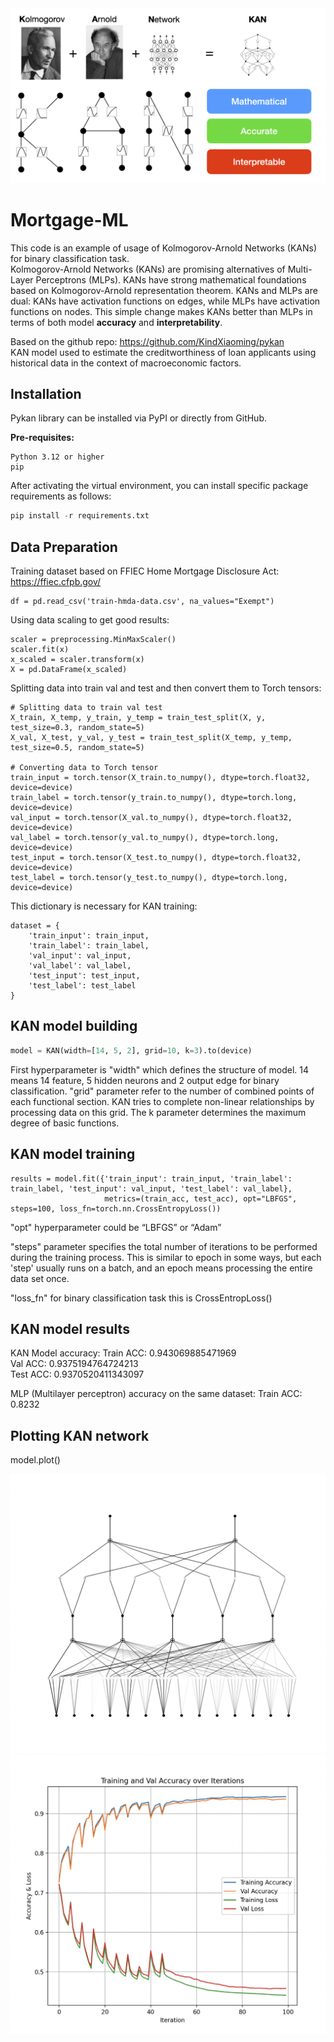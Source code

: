 <img width="600" alt="kan_plot" src="https://github.com/yuriy3122/Mortgage-ML/blob/main/kan.png">

# Mortgage-ML

This code is an example of usage of Kolmogorov-Arnold Networks (KANs) for binary classification task.<br>
Kolmogorov-Arnold Networks (KANs) are promising alternatives of Multi-Layer Perceptrons (MLPs). KANs have strong mathematical foundations based on Kolmogorov-Arnold representation theorem. KANs and MLPs are dual: KANs have activation functions on edges, while MLPs have activation functions on nodes. This simple change makes KANs better than MLPs in terms of both model **accuracy** and **interpretability**.

Based on the github repo: <a href="url">https://github.com/KindXiaoming/pykan</a><br>
KAN model used to estimate the creditworthiness of loan applicants using historical data in the context of macroeconomic factors.<br>

## Installation
Pykan library can be installed via PyPI or directly from GitHub.

**Pre-requisites:**

```
Python 3.12 or higher
pip
```

After activating the virtual environment, you can install specific package requirements as follows:
```python
pip install -r requirements.txt
```
## Data Preparation
Training dataset based on FFIEC Home Mortgage Disclosure Act: <a href="url">https://ffiec.cfpb.gov/</a>
```
df = pd.read_csv('train-hmda-data.csv', na_values="Exempt")
```
Using data scaling to get good results:
```
scaler = preprocessing.MinMaxScaler()
scaler.fit(x)
x_scaled = scaler.transform(x)
X = pd.DataFrame(x_scaled)
```
Splitting data into train val and test and then convert them to Torch tensors:
```
# Splitting data to train val test
X_train, X_temp, y_train, y_temp = train_test_split(X, y, test_size=0.3, random_state=5)
X_val, X_test, y_val, y_test = train_test_split(X_temp, y_temp, test_size=0.5, random_state=5)

# Converting data to Torch tensor
train_input = torch.tensor(X_train.to_numpy(), dtype=torch.float32, device=device)
train_label = torch.tensor(y_train.to_numpy(), dtype=torch.long, device=device)
val_input = torch.tensor(X_val.to_numpy(), dtype=torch.float32, device=device)
val_label = torch.tensor(y_val.to_numpy(), dtype=torch.long, device=device)
test_input = torch.tensor(X_test.to_numpy(), dtype=torch.float32, device=device)
test_label = torch.tensor(y_test.to_numpy(), dtype=torch.long, device=device)
```
This dictionary is necessary for KAN training:
```
dataset = {
    'train_input': train_input,
    'train_label': train_label,
    'val_input': val_input,
    'val_label': val_label,
    'test_input': test_input,
    'test_label': test_label
}
```

## KAN model building
```trainModel.py
model = KAN(width=[14, 5, 2], grid=10, k=3).to(device)
```
First hyperparameter is "width" which defines the structure of model.
14 means 14 feature, 5 hidden neurons and 2 output edge for binary classification.
"grid" parameter refer to the number of combined points of each functional section.
KAN tries to complete non-linear relationships by processing data on this grid.
The k parameter determines the maximum degree of basic functions.

## KAN model training
```
results = model.fit({'train_input': train_input, 'train_label': train_label, 'test_input': val_input, 'test_label': val_label},
                     metrics=(train_acc, test_acc), opt="LBFGS", steps=100, loss_fn=torch.nn.CrossEntropyLoss())
```
"opt" hyperparameter could be “LBFGS” or “Adam”

"steps" parameter specifies the total number of iterations to be performed during the training process. 
This is similar to epoch in some ways, but each 'step' usually runs on a batch, 
and an epoch means processing the entire data set once.

"loss_fn" for binary classification task this is CrossEntropLoss()

## KAN model results

KAN Model accuracy:
Train ACC: 0.943069885471969<br>
Val ACC: 0.9375194764724213<br>
Test ACC: 0.9370520411343097<br>

MLP (Multilayer perceptron) accuracy on the same dataset:
Train ACC: 0.8232<br>

## Plotting KAN network
model.plot()

<img width="600" alt="kan_plot" src="https://github.com/yuriy3122/Mortgage-ML/blob/main/KAN-scheme.png">

<br>

<img width="600" alt="kan_plot" src="https://github.com/yuriy3122/Mortgage-ML/blob/main/plot.png">





